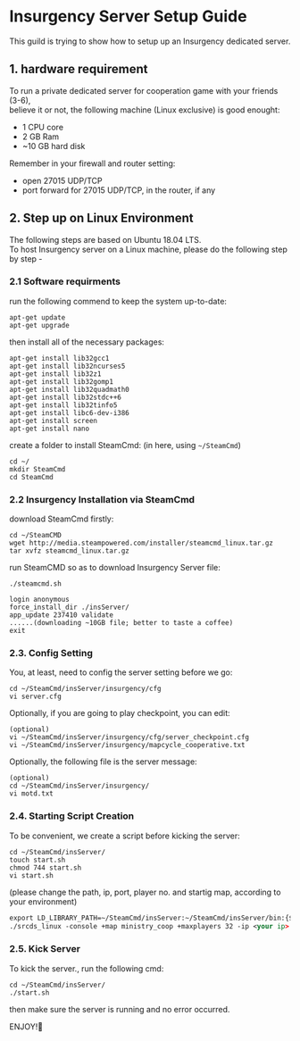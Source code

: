 # Insurgency Server Setup Guide
This guild is trying to show how to setup up an Insurgency dedicated server.

## 1. hardware requirement
To run a private dedicated server for cooperation game with your friends (3-6), <br>
believe it or not, the following machine (Linux exclusive) is good enought:
* 1 CPU core
* 2 GB Ram
* ~10 GB hard disk

Remember in your firewall and router setting:
* open 27015 UDP/TCP
* port forward for 27015 UDP/TCP, in the router, if any


## 2. Step up on Linux Environment
The following steps are based on Ubuntu 18.04 LTS. <br/>
To host Insurgency server on a Linux machine, please do the following step by step -

### 2.1 Software requirments
run the following commend to keep the system up-to-date:

``` shell
apt-get update
apt-get upgrade
```

then install all of the necessary packages:

``` shell
apt-get install lib32gcc1 
apt-get install lib32ncurses5
apt-get install lib32z1 
apt-get install lib32gomp1
apt-get install lib32quadmath0 
apt-get install lib32stdc++6 
apt-get install lib32tinfo5
apt-get install libc6-dev-i386 
apt-get install screen
apt-get install nano
```

create a folder to install SteamCmd:
(in here, using `~/SteamCmd`)

``` shell
cd ~/
mkdir SteamCmd
cd SteamCmd
```

### 2.2 Insurgency Installation via SteamCmd
download SteamCmd firstly:

``` shell
cd ~/SteamCMD
wget http://media.steampowered.com/installer/steamcmd_linux.tar.gz 
tar xvfz steamcmd_linux.tar.gz
```

run SteamCMD so as to download Insurgency Server file:

``` shell
./steamcmd.sh
```
``` shell
login anonymous
force_install_dir ./insServer/ 
app_update 237410 validate
......(downloading ~10GB file; better to taste a coffee)
exit
```

### 2.3. Config Setting
You, at least, need to config the server setting before we go:
``` shell
cd ~/SteamCmd/insServer/insurgency/cfg
vi server.cfg
```

Optionally, if you are going to play checkpoint, you can edit:
``` shell
(optional)
vi ~/SteamCmd/insServer/insurgency/cfg/server_checkpoint.cfg
vi ~/SteamCmd/insServer/insurgency/mapcycle_cooperative.txt
```
Optionally, the following file is the server message:
``` shell
(optional)
cd ~/SteamCmd/insServer/insurgency/
vi motd.txt
```

### 2.4. Starting Script Creation
To be convenient, we create a script before kicking the server:
``` shell
cd ~/SteamCmd/insServer/ 
touch start.sh
chmod 744 start.sh
vi start.sh
```
(please change the path, ip, port, player no. and startig map,  according to your environment)
```xml
export LD_LIBRARY_PATH=~/SteamCmd/insServer:~/SteamCmd/insServer/bin:{$LD_LIBRARY_PATH}
./srcds_linux -console +map ministry_coop +maxplayers 32 -ip <your ip> -port <your port, for example 27015>
```
### 2.5. Kick Server
To kick the server., run the following cmd:
``` shell
cd ~/SteamCmd/insServer/ 
./start.sh
```
then make sure the server is running and no error occurred.

ENJOY!:100:


